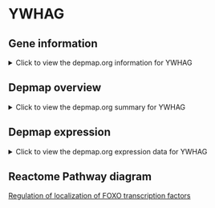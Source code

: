 <h1>YWHAG</h1>

<h2>Gene information</h2>
<details>
  <summary>Click to view the depmap.org information for YWHAG</summary>
  <iframe src="https://depmap.org/portal/gene/YWHAG?tab=about" style="border:none;width:100%;height:800px"></iframe>
</details>

<h2>Depmap overview</h2>
<details>
  <summary>Click to view the depmap.org summary for YWHAG</summary>
  <iframe src="https://depmap.org/portal/gene/YWHAG?tab=overview" style="border:none;width:100%;height:800px"></iframe>
</details>

<h2>Depmap expression</h2>
<details>
  <summary>Click to view the depmap.org expression data for YWHAG</summary>
  <iframe src="https://depmap.org/portal/gene/YWHAG?tab=characterization" style="border:none;width:100%;height:800px"></iframe>
</details>



<h2>Reactome Pathway diagram</h2>
<a href="https://reactome.org/PathwayBrowser/#/R-HSA-9614399">Regulation of localization of FOXO transcription factors</a>



